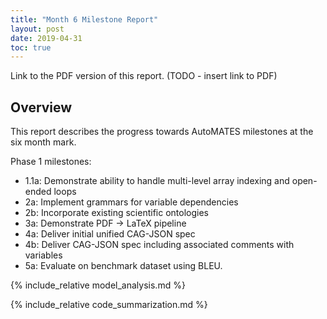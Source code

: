 ```yaml
---
title: "Month 6 Milestone Report"
layout: post
date: 2019-04-31
toc: true
---
```


Link to the PDF version of this report. (TODO - insert link to PDF)

## Overview

This report describes the progress towards AutoMATES milestones at the six month mark.

Phase 1 milestones:

- 1.1a: Demonstrate ability to handle multi-level array indexing and open-ended
  loops
- 2a: Implement grammars for variable dependencies
- 2b: Incorporate existing scientific ontologies
- 3a: Demonstrate PDF -> LaTeX pipeline
- 4a: Deliver initial unified CAG-JSON spec
- 4b: Deliver CAG-JSON spec including associated comments with variables
- 5a: Evaluate on benchmark dataset using BLEU.


{% include_relative model_analysis.md %}


{% include_relative code_summarization.md %}
